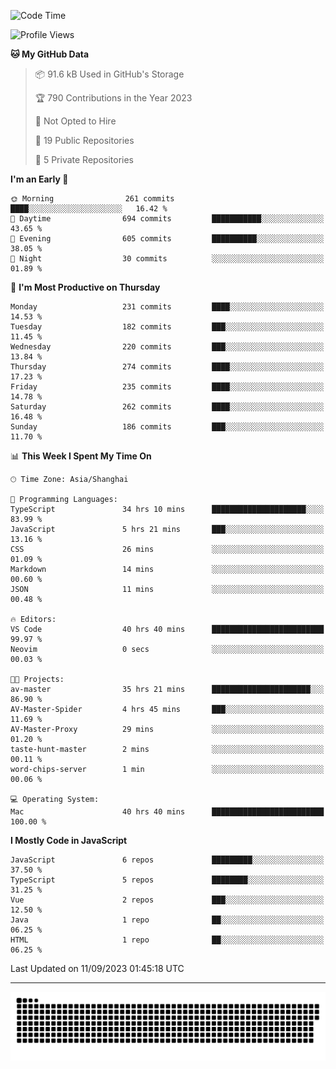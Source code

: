 <!--
<picture>
  <source
    srcset="https://github-readme-stats.vercel.app/api?username=kevinxft&show_icons=true&theme=dark"
    media="(prefers-color-scheme: dark)"
  />
  <source
    srcset="https://github-readme-stats.vercel.app/api?username=kevinxft&show_icons=true"
    media="(prefers-color-scheme: light), (prefers-color-scheme: no-preference)"
  />
  <img src="https://github-readme-stats.vercel.app/api?username=kevinxft&show_icons=true" />
</picture>
-->

<!--START_SECTION:waka-->
![Code Time](http://img.shields.io/badge/Code%20Time-1%2C235%20hrs%2052%20mins-blue)

![Profile Views](http://img.shields.io/badge/Profile%20Views-11-blue)

**🐱 My GitHub Data** 

> 📦 91.6 kB Used in GitHub's Storage 
 > 
> 🏆 790 Contributions in the Year 2023
 > 
> 🚫 Not Opted to Hire
 > 
> 📜 19 Public Repositories 
 > 
> 🔑 5 Private Repositories 
 > 
**I'm an Early 🐤** 

```text
🌞 Morning                261 commits         ████░░░░░░░░░░░░░░░░░░░░░   16.42 % 
🌆 Daytime                694 commits         ███████████░░░░░░░░░░░░░░   43.65 % 
🌃 Evening                605 commits         ██████████░░░░░░░░░░░░░░░   38.05 % 
🌙 Night                  30 commits          ░░░░░░░░░░░░░░░░░░░░░░░░░   01.89 % 
```
📅 **I'm Most Productive on Thursday** 

```text
Monday                   231 commits         ████░░░░░░░░░░░░░░░░░░░░░   14.53 % 
Tuesday                  182 commits         ███░░░░░░░░░░░░░░░░░░░░░░   11.45 % 
Wednesday                220 commits         ███░░░░░░░░░░░░░░░░░░░░░░   13.84 % 
Thursday                 274 commits         ████░░░░░░░░░░░░░░░░░░░░░   17.23 % 
Friday                   235 commits         ████░░░░░░░░░░░░░░░░░░░░░   14.78 % 
Saturday                 262 commits         ████░░░░░░░░░░░░░░░░░░░░░   16.48 % 
Sunday                   186 commits         ███░░░░░░░░░░░░░░░░░░░░░░   11.70 % 
```


📊 **This Week I Spent My Time On** 

```text
🕑︎ Time Zone: Asia/Shanghai

💬 Programming Languages: 
TypeScript               34 hrs 10 mins      █████████████████████░░░░   83.99 % 
JavaScript               5 hrs 21 mins       ███░░░░░░░░░░░░░░░░░░░░░░   13.16 % 
CSS                      26 mins             ░░░░░░░░░░░░░░░░░░░░░░░░░   01.09 % 
Markdown                 14 mins             ░░░░░░░░░░░░░░░░░░░░░░░░░   00.60 % 
JSON                     11 mins             ░░░░░░░░░░░░░░░░░░░░░░░░░   00.48 % 

🔥 Editors: 
VS Code                  40 hrs 40 mins      █████████████████████████   99.97 % 
Neovim                   0 secs              ░░░░░░░░░░░░░░░░░░░░░░░░░   00.03 % 

🐱‍💻 Projects: 
av-master                35 hrs 21 mins      ██████████████████████░░░   86.90 % 
AV-Master-Spider         4 hrs 45 mins       ███░░░░░░░░░░░░░░░░░░░░░░   11.69 % 
AV-Master-Proxy          29 mins             ░░░░░░░░░░░░░░░░░░░░░░░░░   01.20 % 
taste-hunt-master        2 mins              ░░░░░░░░░░░░░░░░░░░░░░░░░   00.11 % 
word-chips-server        1 min               ░░░░░░░░░░░░░░░░░░░░░░░░░   00.06 % 

💻 Operating System: 
Mac                      40 hrs 40 mins      █████████████████████████   100.00 % 
```

**I Mostly Code in JavaScript** 

```text
JavaScript               6 repos             █████████░░░░░░░░░░░░░░░░   37.50 % 
TypeScript               5 repos             ████████░░░░░░░░░░░░░░░░░   31.25 % 
Vue                      2 repos             ███░░░░░░░░░░░░░░░░░░░░░░   12.50 % 
Java                     1 repo              ██░░░░░░░░░░░░░░░░░░░░░░░   06.25 % 
HTML                     1 repo              ██░░░░░░░░░░░░░░░░░░░░░░░   06.25 % 
```




 Last Updated on 11/09/2023 01:45:18 UTC
<!--END_SECTION:waka-->

---

<picture>
  <source media="(prefers-color-scheme: dark)" srcset="https://raw.githubusercontent.com/kevinxft/kevinxft/output/github-contribution-grid-snake-dark.svg">
  <source media="(prefers-color-scheme: light)" srcset="https://raw.githubusercontent.com/kevinxft/kevinxft/output/github-contribution-grid-snake.svg">
  <img alt="github contribution grid snake animation" src="https://raw.githubusercontent.com/kevinxft/kevinxft/output/github-contribution-grid-snake.svg">
</picture>